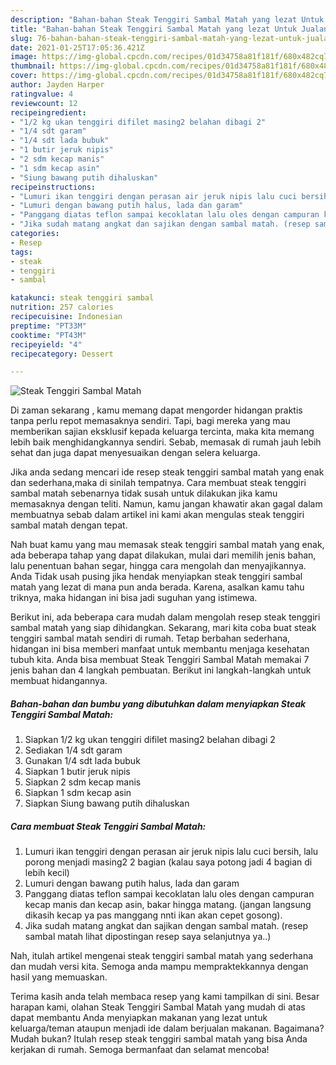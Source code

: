 ```yaml
---
description: "Bahan-bahan Steak Tenggiri Sambal Matah yang lezat Untuk Jualan"
title: "Bahan-bahan Steak Tenggiri Sambal Matah yang lezat Untuk Jualan"
slug: 76-bahan-bahan-steak-tenggiri-sambal-matah-yang-lezat-untuk-jualan
date: 2021-01-25T17:05:36.421Z
image: https://img-global.cpcdn.com/recipes/01d34758a81f181f/680x482cq70/steak-tenggiri-sambal-matah-foto-resep-utama.jpg
thumbnail: https://img-global.cpcdn.com/recipes/01d34758a81f181f/680x482cq70/steak-tenggiri-sambal-matah-foto-resep-utama.jpg
cover: https://img-global.cpcdn.com/recipes/01d34758a81f181f/680x482cq70/steak-tenggiri-sambal-matah-foto-resep-utama.jpg
author: Jayden Harper
ratingvalue: 4
reviewcount: 12
recipeingredient:
- "1/2 kg ukan tenggiri difilet masing2 belahan dibagi 2"
- "1/4 sdt garam"
- "1/4 sdt lada bubuk"
- "1 butir jeruk nipis"
- "2 sdm kecap manis"
- "1 sdm kecap asin"
- "Siung bawang putih dihaluskan"
recipeinstructions:
- "Lumuri ikan tenggiri dengan perasan air jeruk nipis lalu cuci bersih, lalu porong menjadi masing2 2 bagian (kalau saya potong jadi 4 bagian di lebih kecil)"
- "Lumuri dengan bawang putih halus, lada dan garam"
- "Panggang diatas teflon sampai kecoklatan lalu oles dengan campuran kecap manis dan kecap asin, bakar hingga matang. (jangan langsung dikasih kecap ya pas manggang nnti ikan akan cepet gosong)."
- "Jika sudah matang angkat dan sajikan dengan sambal matah. (resep sambal matah lihat dipostingan resep saya selanjutnya ya..)"
categories:
- Resep
tags:
- steak
- tenggiri
- sambal

katakunci: steak tenggiri sambal 
nutrition: 257 calories
recipecuisine: Indonesian
preptime: "PT33M"
cooktime: "PT43M"
recipeyield: "4"
recipecategory: Dessert

---
```



![Steak Tenggiri Sambal Matah](https://img-global.cpcdn.com/recipes/01d34758a81f181f/680x482cq70/steak-tenggiri-sambal-matah-foto-resep-utama.jpg)

Di zaman  sekarang , kamu memang dapat mengorder hidangan praktis tanpa perlu repot memasaknya sendiri. Tapi, bagi mereka yang mau memberikan sajian eksklusif kepada keluarga tercinta, maka kita memang lebih baik menghidangkannya sendiri. Sebab, memasak di rumah jauh lebih sehat dan juga dapat menyesuaikan dengan selera keluarga.

Jika anda sedang mencari ide resep steak tenggiri sambal matah yang enak dan sederhana,maka di sinilah tempatnya. Cara membuat steak tenggiri sambal matah  sebenarnya tidak susah untuk dilakukan jika kamu memasaknya dengan teliti. Namun, kamu jangan khawatir akan gagal dalam membuatnya 
sebab dalam artikel ini kami akan mengulas steak tenggiri sambal matah dengan tepat.  



Nah buat kamu yang mau memasak steak tenggiri sambal matah yang enak, ada beberapa tahap yang dapat dilakukan, mulai dari memilih jenis bahan, lalu penentuan bahan segar, hingga cara mengolah dan menyajikannya. Anda Tidak usah pusing jika hendak menyiapkan steak tenggiri sambal matah yang lezat di mana pun anda berada. Karena, asalkan kamu  tahu triknya, maka hidangan ini bisa jadi suguhan yang istimewa.

Berikut ini, ada beberapa cara mudah dalam mengolah resep steak tenggiri sambal matah yang siap dihidangkan. Sekarang, mari kita coba buat steak tenggiri sambal matah sendiri di rumah. Tetap berbahan sederhana, hidangan ini bisa memberi manfaat untuk membantu menjaga kesehatan tubuh kita. Anda bisa membuat Steak Tenggiri Sambal Matah memakai 7 jenis bahan dan 4 langkah pembuatan. Berikut ini langkah-langkah untuk membuat hidangannya.

<!--inarticleads1-->

##### Bahan-bahan dan bumbu yang dibutuhkan dalam menyiapkan Steak Tenggiri Sambal Matah:

1. Siapkan 1/2 kg ukan tenggiri difilet masing2 belahan dibagi 2
1. Sediakan 1/4 sdt garam
1. Gunakan 1/4 sdt lada bubuk
1. Siapkan 1 butir jeruk nipis
1. Siapkan 2 sdm kecap manis
1. Siapkan 1 sdm kecap asin
1. Siapkan Siung bawang putih dihaluskan




<!--inarticleads2-->

##### Cara membuat Steak Tenggiri Sambal Matah:

1. Lumuri ikan tenggiri dengan perasan air jeruk nipis lalu cuci bersih, lalu porong menjadi masing2 2 bagian (kalau saya potong jadi 4 bagian di lebih kecil)
1. Lumuri dengan bawang putih halus, lada dan garam
1. Panggang diatas teflon sampai kecoklatan lalu oles dengan campuran kecap manis dan kecap asin, bakar hingga matang. (jangan langsung dikasih kecap ya pas manggang nnti ikan akan cepet gosong).
1. Jika sudah matang angkat dan sajikan dengan sambal matah. (resep sambal matah lihat dipostingan resep saya selanjutnya ya..)




Nah, itulah artikel mengenai  steak tenggiri sambal matah  yang sederhana dan mudah versi kita. Semoga anda mampu mempraktekkannya dengan hasil yang memuaskan. 

Terima kasih anda telah membaca resep yang kami tampilkan di sini. Besar harapan kami, olahan  Steak Tenggiri Sambal Matah yang mudah di atas dapat membantu Anda menyiapkan makanan yang lezat untuk keluarga/teman ataupun menjadi ide dalam berjualan makanan. Bagaimana? Mudah bukan? Itulah resep steak tenggiri sambal matah yang bisa Anda kerjakan di rumah. Semoga bermanfaat dan selamat mencoba!

